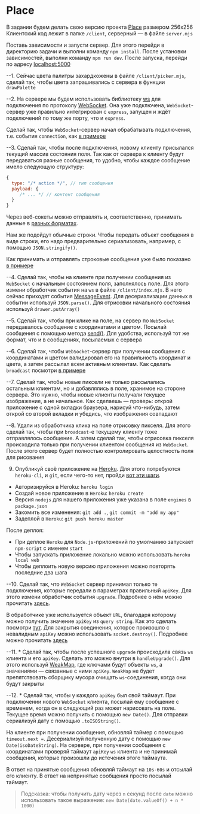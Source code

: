 # Place

В задании будем делать свою версию проекта [Place](<https://en.wikipedia.org/wiki/Place_(Reddit)>) размером 256x256
Клиентский код лежит в папке `/client`, серверный — в файле `server.mjs`

Поставь зависимости и запусти сервер. Для этого перейди в директорию задачи и выполни команду `npm install`. После установки зависимостей, выполни команду `npm run dev`. После запуска, перейди по адресу [localhost:5000](http://localhost:5000)

--1. Сейчас цвета палитры захардкожены в файле `/client/picker.mjs`, cделай так, чтобы цвета запрашивались с сервера в функции `drawPalette`

--2. На сервере мы будем использовать библиотеку [ws](https://github.com/websockets/ws) для подключения по протоколу [WebSocket](https://developer.mozilla.org/en-US/docs/Web/API/WebSockets_API). Она уже подключена, `WebSocket`-сервер уже правильно интегрирован с `express`, запущен и ждёт подключений по тому же порту, что и `express`.

Сделай так, чтобы `WebSocket`-сервер начал обрабатывать подключения, т.е. события `connection`, как [в примере](https://github.com/websockets/ws#simple-server)

--3. Сделай так, чтобы после подключения, новому клиенту присылался текущий массив состояния поля. Так как от сервера к клиенту будут передаваться разные сообщения, то удобно, чтобы каждое сообщение имело следующую структуру:

```javascript
{
  type: "/* action */", // тип сообщения
  payload: {
     /* ... */ // контент сообщения
  }
}
```

Через веб-сокеты можно отправлять и, соответственно, принимать данные в [разных форматах](https://developer.mozilla.org/en-US/docs/Web/API/WebSocket/send).

Нам же подойдут обычные строки. Чтобы передать объект сообщения в виде строки, его надо предварительно сериализовать, например, с помощью `JSON.stringify()`.

Как принимать и отправлять строковые сообщения уже было показано [в примере](https://github.com/websockets/ws#simple-server)

--4. Сделай так, чтобы на клиенте при получении сообщения из `WebSocket` с начальным состоянием поля, заполнялось поле. Для этого измени обработчик события на `ws` в файле `/client/index.mjs`. В него сейчас приходят события [MessageEvent](https://developer.mozilla.org/en-US/docs/Web/API/MessageEvent). Для десериализации данных в событии используй `JSON.parse()`. Для отрисовки начального состояния используй `drawer.putArray()`

--5. Сделай так, чтобы при клике на поле, на сервер по `WebSocket` передавалось сообщение с координатами и цветом. Посылай сообщения с помощью метода [send()](https://developer.mozilla.org/en-US/docs/Web/API/WebSocket/send). Для удобства, используй тот же формат, что и в сообщениях, посылаемых с сервера

--6. Сделай так, чтобы `WebSocket`-сервер при получении сообщения с координатами и цветом валидировал его на правильность координат и цвета, а затем рассылал всем активным клиентам. Как сделать `broadcast` посмотри [в примере](https://github.com/websockets/ws#server-broadcast)

--7. Сделай так, чтобы новые пиксели не только рассылались остальным клиентам, но и добавлялись в поле, хранимое на стороне сервера. Это нужно, чтобы новые клиенты получали текущее изображение, а не начальное. Как сделаешь — проверь: открой приложение с одной вкладки браузера, нарисуй что-нибудь, затем открой со второй вкладки и убедись, что изображения совпадают

--8. Удали из обработчика клика на поле отрисовку пикселя. Для этого сделай так, чтобы при `broadcast`-е текущему клиенту тоже отправлялось сообщение. А затем сделай так, чтобы отрисовка пикселя происходила только при получении клиентом сообщения из `WebSocket`. После этого сервер будет полностью контролировать целостность поля для рисования

9. Опубликуй своё приложение на [Heroku](https://id.heroku.com/login). Для этого потребуются `heroku-cli`, и `git`, если чего-то нет, пройди [вот эти шаги](https://devcenter.heroku.com/articles/getting-started-with-nodejs#set-up).

- Авторизируйся в Heroku: `heroku login`
- Создай новое приложение в `Heroku`: `heroku create`
- Версия `nodejs` для нашего приложения уже указана в поле `engines` в `package.json`
- Закомить все изменения: `git add .`, `git commit -m "add my app"`
- Задеплой в `Heroku`: `git push heroku master`

После деплоя:

- При деплое `Heroku` для `Node.js`-приложений по умолчанию запускает `npm-script` с именем `start`
- Чтобы запускать приложение локально можно использовать `heroku local web`
- Чтобы деплоить новую версию приложения можно повторять последние два шага

--10. Сделай так, что `WebSocket` сервер принимал только те подключения, которые передали в параметрах правильный `apiKey`. Для этого измени обработчик события `upgrade`. Подробнее о нём можно прочитать [здесь](https://nodejs.org/api/http.html#http_event_upgrade).

В обработчике уже используется объект `URL`, благодаря которому можно получить значение `apiKey` из `query string`. Как это сделать посмотри [тут](https://nodejs.org/api/url.html#url_class_urlsearchparams). Для закрытия соединения, которое произошло с невалидным `apiKey` можно использовать `socket.destroy()`. Подробнее можно прочитать [здесь](https://nodejs.org/api/stream.html#stream_writable_destroy_error)

--11. \* Сделай так, чтобы после успешного `upgrade` происходила связь `ws` клиента и его `apiKey`. Сделать это можно внутри в `handleUpgrade()`. Для этого используй [WeakMap](https://developer.mozilla.org/en-US/docs/Web/JavaScript/Reference/Global_Objects/WeakMap), где ключами будут объекты `ws`, а значениями — связанные с ними `apiKey`. `WeakMap` не будет препятствовать сборщику мусора очищать `ws`-соединения, когда они будут закрыты

--12. \* Сделай так, чтобы у каждого `apiKey` был свой таймаут. При подключении нового `WebSocket` клиента, посылай ему сообщение с временем, когда он в следующий раз может нарисовать на поле. Текущее время можно получить с помощью `new Date()`. Для отправки сериализуй дату с помощью `.toISOString()`.

На клиенте при получении сообщения, обновляй таймер с помощью `timeout.next =`. Десериализуй полученную дату с помощью `new Date(isoDateString)`. На сервере, при получении сообщения с координатами проверяй таймаут `apiKey` `ws` клиента и не принимай сообщения, которые произошли до истечения этого таймаута.

В ответ на принятые сообщения обновляй таймаут на `10s-60s` и отсылай его клиенту. В ответ на непринятые сообщения просто посылай таймаут.

> Подсказка: чтобы получить дату через `n` секунд после `date` можно использовать такое выражение: `new Date(date.valueOf() + n * 1000)`
